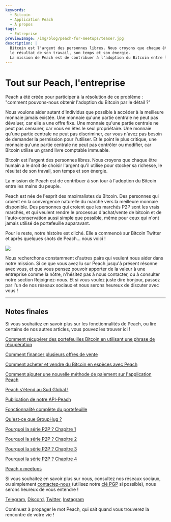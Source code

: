 ```yaml
---
keywords:
  - Bitcoin
  - Application Peach
  - À propos
tags:
  - Entreprise
previewImage: /img/blog/peach-for-meetups/teaser.jpg
description: |
  Bitcoin est l'argent des personnes libres. Nous croyons que chaque être humain a le droit de choisir l'argent qu'il utilise pour stocker sa richesse,
  le résultat de son travail, son temps et son énergie.
  La mission de Peach est de contribuer à l'adoption du Bitcoin entre les mains du peuple.
---
```


# Tout sur Peach, l'entreprise

Peach a été créée pour participer à la résolution de ce problème : "comment pouvons-nous obtenir l'adoption du Bitcoin par le détail ?"

Nous voulons aider autant d'individus que possible à accéder à la meilleure monnaie jamais existée. Une monnaie qu'une partie centrale ne peut pas dévaluer,
car elle a une offre fixe. Une monnaie qu'une partie centrale ne peut pas censurer, car vous en êtes le seul propriétaire. Une monnaie qu'une partie centrale
ne peut pas discriminer, car vous n'avez pas besoin de demander la permission pour l'utiliser. Et le point le plus critique, une monnaie qu'une partie centrale ne peut pas contrôler
ou modifier, car Bitcoin utilise un grand livre comptable immuable.

Bitcoin est l'argent des personnes libres. Nous croyons que chaque être humain a le droit de choisir l'argent qu'il utilise pour stocker sa richesse, le
résultat de son travail, son temps et son énergie.

La mission de Peach est de contribuer à son tour à l'adoption du Bitcoin entre les mains du peuple.

Peach est née de l'esprit des maximalistes du Bitcoin. Des personnes qui croient en la convergence naturelle du marché vers la meilleure monnaie
disponible. Des personnes qui croient que les marchés P2P sont les vrais marchés, et qui veulent rendre le processus d'achat/vente de bitcoin et de l'auto-conservation
aussi simple que possible, même pour ceux qui n'ont jamais utilisé de portefeuille auparavant.

Pour le reste, notre histoire est cliché. Elle a commencé sur Bitcoin Twitter et après quelques shots de Peach... nous voici !

![](/img/blog/all-about-peach-the-company/photo.jpg)

Nous recherchons constamment d'autres pairs qui veulent nous aider dans notre mission. Si ce que vous avez lu sur Peach jusqu'à présent résonne avec vous, et que vous
pensez pouvoir apporter de la valeur à une entreprise comme la nôtre, n'hésitez pas à nous contacter, ou à consulter notre section Rejoignez-nous. Et si vous voulez juste
dire bonjour, passez par l'un de nos réseaux sociaux et nous serons heureux de discuter avec vous !

---

## Notes finales

Si vous souhaitez en savoir plus sur les fonctionnalités de Peach, ou lire certains de nos autres articles, vous pouvez les trouver ici !

[Comment récupérer des portefeuilles Bitcoin en utilisant une phrase de récupération](https://peachbitcoin.com/fr/blog/how-to-restore-peach-wallet/)

[Comment financer plusieurs offres de vente](https://peachbitcoin.com/fr/blog/funding-multiple-sell-offers/)

[Comment acheter et vendre du Bitcoin en espèces avec Peach](https://peachbitcoin.com/fr/blog/how-to-buy-and-sell-bitcoin-with-cash-using-peach/)

[Comment ajouter une nouvelle méthode de paiement sur l'application Peach](https://peachbitcoin.com/fr/blog/how-to-add-a-payment-method/)

[Peach s'étend au Sud Global !](https://peachbitcoin.com/fr/blog/peach-expands-to-the-global-south/)

[Publication de notre API-Peach](https://peachbitcoin.com/fr/blog/making-our-peach-api-public/)

[Fonctionnalité complète du portefeuille](https://peachbitcoin.com/fr/blog/full-wallet-functionality/)

[Qu'est-ce que GroupHug ?](https://peachbitcoin.com/fr/blog/group-hug/)

[Pourquoi la série P2P ? Chapitre 1](https://peachbitcoin.com/fr/blog/why-p2p-chapter-1/)

[Pourquoi la série P2P ? Chapitre 2](https://peachbitcoin.com/fr/blog/why-p2p-chapter-2/)

[Pourquoi la série P2P ? Chapitre 3](https://peachbitcoin.com/fr/blog/why-p2p-chapter-3-circular-economies/)

[Pourquoi la série P2P ? Chapitre 4](https://peachbitcoin.com/fr/blog/why-p2p-chapter-4-chains-of-trust/)

[Peach x meetups](https://peachbitcoin.com/fr/blog/peach-for-meetups/)

Si vous souhaitez en savoir plus sur nous, consultez nos réseaux sociaux, ou simplement [contactez-nous](mailto:hello@peachbitcoin.com) (utilisez notre [clé PGP](https://keys.openpgp.org/vks/v1/by-fingerprint/48339A19645E2E53488E0E5479E1B270FACD1BD2) si possible), nous serons heureux de vous entendre !

[Telegram](https://t.me/peachtopeach), [Discord](https://discord.gg/ypeHz3SW54), [Twitter](https://twitter.com/peachbitcoin), [Instagram](https://instagram.com/peachbitcoin)

Continuez à propager le mot Peach, qui sait quand vous trouverez la rencontre de votre vie !
